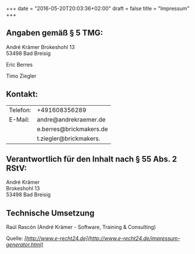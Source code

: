+++
date = "2016-05-20T20:03:36+02:00"
draft = false
title = "Impressum"
+++

## Angaben gemäß § 5 TMG:

André Krämer
Brokeshohl 13  
53498 Bad Breisig

Eric Berres


Timo Ziegler

## Kontakt:

<table border="0">
<tbody>
<tr>
  <td>Telefon:</td>
  <td>+491608356289</td>
</tr>
<tr>
  <td>E-Mail:</td>
  <td>andre@andrekraemer.de</td>
</tr>
<tr>
  <td>&nbsp;</td>
  <td>e.berres@brickmakers.de</td>
</tr>
<tr>
  <td>&nbsp;</td>
  <td>t.ziegler@brickmakers.</td>
</tr>
</tbody>
</table>


## Verantwortlich für den Inhalt nach § 55 Abs. 2 RStV:

André Krämer  
Brokeshohl 13  
53498 Bad Breisig

## Technische Umsetzung

Raúl Rascón (André Krämer - Software, Training & Consulting) 

Quelle: _[http://www.e-recht24.de](http://www.e-recht24.de/impressum-generator.html)_

